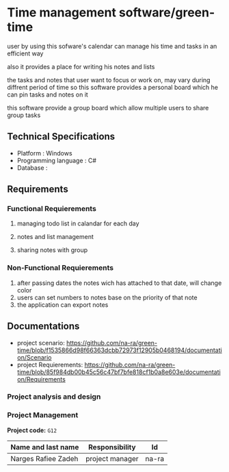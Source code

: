 # **Time management software/green-time**

user by using this sofware's calendar can manage his time and tasks in an efficient way

also it provides a place for writing his notes and lists 

the tasks and notes that user want to focus or work on, may vary during diffrent period of time so this software provides a personal board which he can pin tasks and notes on it

this software provide a group board which allow multiple users to share group tasks

## Technical Specifications
* Platform : Windows
* Programming language : C#
* Database : 

## Requirements
### Functional Requierements
1. managing todo list in calandar for each day 
  
2. notes and list management
 
3. sharing notes with group

### Non-Functional Requierements
1. after passing dates the notes wich has attached to that date, will change color
2. users can set numbers to notes base on the priority of that note
3. the application can export notes


## Documentations
* project scenario: https://github.com/na-ra/green-time/blob/f1535866d98f66363dcbb72973f12905b0468194/documentation/Scenario
* project Requierements: https://github.com/na-ra/green-time/blob/85f984db00b45c56c47bf7bfe818cf1b0a8e603e/documentation/Requirements
### Project analysis and design
### Project Management

**Project code:** `G12`

| Name and last name | Responsibility  | Id |
|--------------------|----------|------|
|   Narges Rafiee Zadeh |  project manager  | na-ra|



